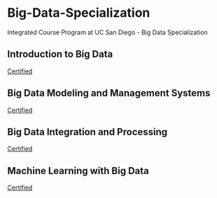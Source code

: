 # Big-Data-Specialization
Integrated Course Program at UC San Diego - Big Data Specialization

## Introduction to Big Data
[Certified](http://www.google.fr/ "Introduction to Big Data")
## Big Data Modeling and Management Systems
[Certified](http://www.google.fr/ "Big Data Modeling and Management Systems")
## Big Data Integration and Processing 
[Certified](http://www.google.fr/ "Big Data Integration and Processing")
## Machine Learning with Big Data
[Certified](http://www.google.fr/ "Machine Learning with Big Data")
